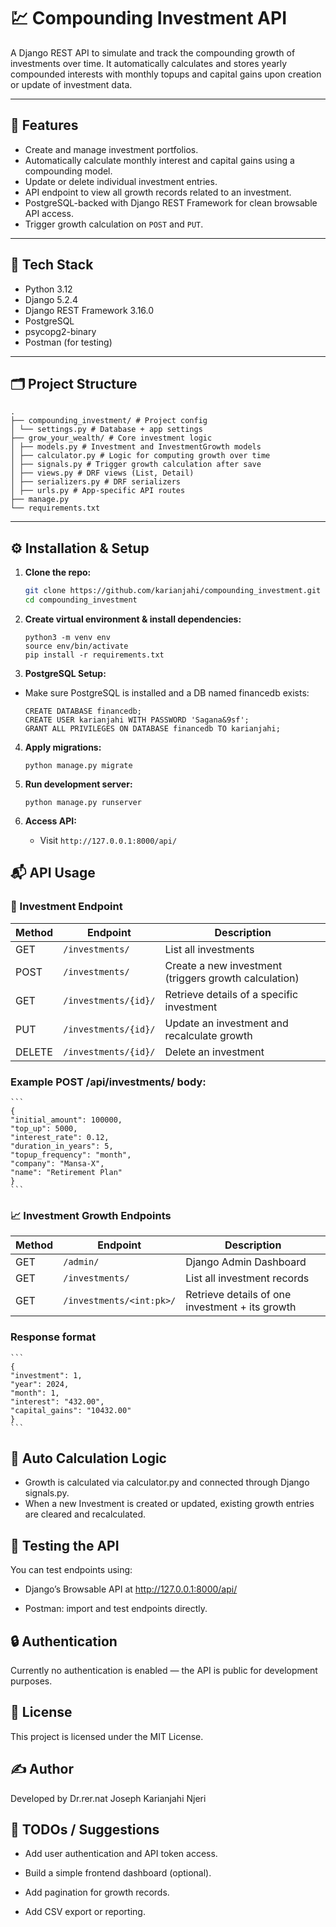 # 💹 Compounding Investment API

A Django REST API to simulate and track the compounding growth of investments over time. It automatically calculates and stores yearly compounded interests with monthly topups  and capital gains upon creation or update of investment data.

---

## 🚀 Features

- Create and manage investment portfolios.
- Automatically calculate monthly interest and capital gains using a compounding model.
- Update or delete individual investment entries.
- API endpoint to view all growth records related to an investment.
- PostgreSQL-backed with Django REST Framework for clean browsable API access.
- Trigger growth calculation on `POST` and `PUT`.

---

## 🧠 Tech Stack

- Python 3.12
- Django 5.2.4
- Django REST Framework 3.16.0
- PostgreSQL
- psycopg2-binary
- Postman (for testing)

---

## 🗂 Project Structure
```
.
├── compounding_investment/ # Project config
│ └── settings.py # Database + app settings
├── grow_your_wealth/ # Core investment logic
│ ├── models.py # Investment and InvestmentGrowth models
│ ├── calculator.py # Logic for computing growth over time
│ ├── signals.py # Trigger growth calculation after save
│ ├── views.py # DRF views (List, Detail)
│ ├── serializers.py # DRF serializers
│ ├── urls.py # App-specific API routes
├── manage.py
└── requirements.txt
```

---

## ⚙️ Installation & Setup

1. **Clone the repo:**

   ```bash
   git clone https://github.com/karianjahi/compounding_investment.git
   cd compounding_investment
   ```

2. **Create virtual environment & install dependencies:**
    ```
    python3 -m venv env
    source env/bin/activate
    pip install -r requirements.txt
    ```

3. **PostgreSQL Setup:**
- Make sure PostgreSQL is installed and a DB named financedb exists:
    ```
    CREATE DATABASE financedb;
    CREATE USER karianjahi WITH PASSWORD 'Sagana&9sf';
    GRANT ALL PRIVILEGES ON DATABASE financedb TO karianjahi;
    ```

4. **Apply migrations:**
    ```
    python manage.py migrate
    ```

5. **Run development server:**
    ```
    python manage.py runserver
    ```

6. **Access API:**
    - Visit `http://127.0.0.1:8000/api/`

## 📬 API Usage
### 📌 Investment Endpoint

| Method | Endpoint                 | Description                             |
|--------|--------------------------|-----------------------------------------|
| GET    | `/investments/`          | List all investments                    |
| POST   | `/investments/`          | Create a new investment (triggers growth calculation) |
| GET    | `/investments/{id}/`     | Retrieve details of a specific investment |
| PUT    | `/investments/{id}/`     | Update an investment and recalculate growth |
| DELETE | `/investments/{id}/`     | Delete an investment                    |


### Example POST /api/investments/ body:
    ```
    {
    "initial_amount": 100000,
    "top_up": 5000,
    "interest_rate": 0.12,
    "duration_in_years": 5,
    "topup_frequency": "month",
    "company": "Mansa-X",
    "name": "Retirement Plan"
    }
    ```
### 📈 Investment Growth Endpoints

| Method | Endpoint                          | Description                                 |
|--------|-----------------------------------|---------------------------------------------|
| GET    | `/admin/`                         | Django Admin Dashboard                      |
| GET    | `/investments/`                   | List all investment records                 |
| GET    | `/investments/<int:pk>/`          | Retrieve details of one investment + its growth |


### Response format
    ```
    {
    "investment": 1,
    "year": 2024,
    "month": 1,
    "interest": "432.00",
    "capital_gains": "10432.00"
    }
    ```

## 🔁 Auto Calculation Logic
- Growth is calculated via calculator.py and connected through Django signals.py.
- When a new Investment is created or updated, existing growth entries are cleared and recalculated.

## 🧪 Testing the API
You can test endpoints using:

- Django’s Browsable API at http://127.0.0.1:8000/api/

- Postman: import and test endpoints directly.


## 🔒 Authentication
Currently no authentication is enabled — the API is public for development purposes.


## 🪪 License
This project is licensed under the MIT License.


## ✍️ Author
Developed by Dr.rer.nat Joseph Karianjahi Njeri

## 📌 TODOs / Suggestions
- Add user authentication and API token access.

- Build a simple frontend dashboard (optional).

- Add pagination for growth records.

- Add CSV export or reporting.

